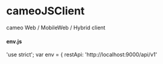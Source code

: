 cameoJSClient
==================

cameo Web / MobileWeb / Hybrid client


#### env.js
'use strict';
var env = {
    restApi: 'http://localhost:9000/api/v1'
